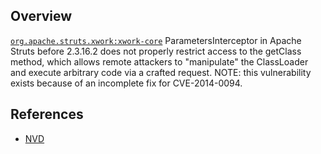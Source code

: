 ## Overview
[`org.apache.struts.xwork:xwork-core`](http://search.maven.org/#search%7Cga%7C1%7Ca%3A%22xwork-core%22)
ParametersInterceptor in Apache Struts before 2.3.16.2 does not properly restrict access to the getClass method, which allows remote attackers to "manipulate" the ClassLoader and execute arbitrary code via a crafted request.  NOTE: this vulnerability exists because of an incomplete fix for CVE-2014-0094.

## References
- [NVD](https://web.nvd.nist.gov/view/vuln/detail?vulnId=CVE-2014-0112)